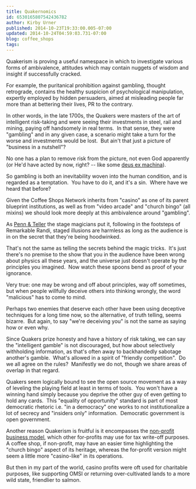 ```yaml
---
title: Quakernomics
id: 6530165807542436782
author: Kirby Urner
published: 2014-10-23T19:33:00.005-07:00
updated: 2014-10-24T04:59:03.731-07:00
blog: coffee_shops
tags: 
---
```


Quakerism is proving a useful namespace in which to investigate various forms of ambivalence, attitudes which may contain nuggets of wisdom and insight if successfully cracked.

For example, the puritanical prohibition against gambling, thought retrograde, contains the healthy suspicion of psychological manipulation, expertly employed by hidden persuaders, aimed at misleading people far more than at bettering their lives, PR to the contrary.

In other words, in the late 1700s, the Quakers were masters of the art of intelligent risk-taking and were seeing their investments in steel, rail and mining, paying off handsomely in real terms.  In that sense, they were "gambling" and in any given case, a scenario might take a turn for the worse and investments would be lost.  But ain't that just a picture of "business in a nutshell"?

No one has a plan to remove risk from the picture, not even God apparently (or He'd have acted by now, right? -- like some [deus ex machina](http://www.merriam-webster.com/dictionary/deus%20ex%20machina)).

So gambling is both an inevitability woven into the human condition, and is regarded as a temptation.  You have to do it, and it's a sin.  Where have we heard that before?

Given the Coffee Shops Network inherits from "casino" as one of its parent blueprint institutions, as well as from "video arcade" and "church bingo" (all mixins) we should look more deeply at this ambivalence around "gambling".

As [Penn & Teller](http://worldgame.blogspot.com/2014/10/good-without-god.html) the stage magicians put it, following in the footsteps of Remarkable Randi, staged illusions are harmless as long as the audience is in on the secret that they're being hoodwinked.

That's not the same as telling the secrets behind the magic tricks.  It's just there's no premise to the show that you in the audience have been wrong about physics all these years, and the universe just doesn't operate by the principles you imagined.  Now watch these spoons bend as proof of your ignorance.

Very true: one may be wrong and off about principles, way off sometimes, but when people willfully deceive others into thinking wrongly, the word "malicious" has to come to mind.

Perhaps two enemies that deserve each other have been using deceptive techniques for a long time now, so the alternative, of truth telling, seems bizarre.  But again, to say "we're deceiving you" is not the same as saying how or even why.

Since Quakers prize honesty and have a history of risk taking, we can say the "intelligent gamble" is not discouraged, but how about selectively withholding information, as that's often away to backhandedly sabotage another's gamble.  What's allowed in a spirit of "friendly competition".  Do we all agree on the rules?  Manifestly we do not, though we share areas of overlap in that regard.

Quakers seem logically bound to see the open source movement as a way of leveling the playing field at least in terms of tools.  You won't have a winning hand simply because you deprive the other guy of even getting to hold any cards.  This "equality of opportunity" standard is part of most democratic rhetoric i.e. "in a democracy" one works to not institutionalize a lot of secrecy and "insiders only" information.  Democratic government is open government.

Another reason Quakerism is fruitful is it encompasses the [non-profit business model](http://worldgame.blogspot.com/2014/10/revised-org-chart.html), which other for-profits may use for tax write-off purposes.  A coffee shop, if non-profit, may have an easier time highlighting the "church bingo" aspect of its heritage, whereas the for-profit version might seem a little more "casino-like" in its operations.

But then in my part of the world, casino profits were oft used for charitable purposes, like supporting OMSI or returning over-cultivated lands to a more wild state, friendlier to salmon.